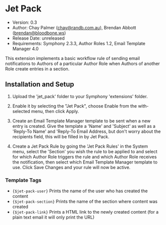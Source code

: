 # Jet Pack

- Version: 0.3
- Author: Chay Palmer (chay@randb.com.au), Brendan Abbott (brendan@bloodbone.ws)
- Release Date: unreleased
- Requirements: Symphony 2.3.3,
				Author Roles 1.2,
				Email Template Manager 4.0

This extension implements a basic workflow rule of sending email notifications to Authors of a particular Author Role when Authors of another Role create entries in a section.

## Installation and Setup

1.	Upload the 'jet_pack' folder to your Symphony 'extensions' folder.

2.	Enable it by selecting the "Jet Pack", choose Enable from the with-selected menu, then click Apply.

3. 	Create an Email Template Manager template to be sent when a new entry is created. Give the template a 'Name' and 'Subject' as well as a 'Reply-To Name' and 'Reply-To Email Address, but don't worry about the recipients field, this will be filled in by Jet Pack.

4.	Create a Jet Pack Rule by going the 'Jet Pack Rules' in the System menu, select the 'Section' you wish the rule to be applied to and select for which Author Role triggers the rule and which Author Role receives the notification, then select which Email Template Manager template to use. Click Save Changes and your rule will now be active.

### Template Tags
- `{$jet-pack-user}`  Prints the name of the user who has created the content
- `{$jet-pack-section}` Prints the name of the section where content was created
- `{$jet-pack-link}` Prints a HTML link to the newly created content (for a plain text email it will only print the URL)
